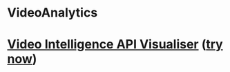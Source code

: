 # VideoAnalytics

# [Video Intelligence API Visualiser](https://aquevedos.github.io/VideoAnalytics/) ([try now](https://aquevedos.github.io/VideoAnalytics/))